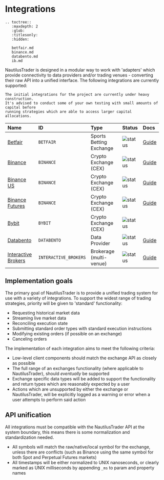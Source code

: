 # Integrations

```{eval-rst}
.. toctree::
   :maxdepth: 2
   :glob:
   :titlesonly:
   :hidden:
   
   betfair.md
   binance.md
   databento.md
   ib.md

```

NautilusTrader is designed in a modular way to work with 'adapters' which provide
connectivity to data providers and/or trading venues - converting their raw API
into a unified interface. The following integrations are currently supported:

```{warning}
The initial integrations for the project are currently under heavy construction. 
It's advised to conduct some of your own testing with small amounts of capital before
running strategies which are able to access larger capital allocations.
```

| Name                                                      | ID                    | Type                    | Status                                                  | Docs                                                                |
| :-------------------------------------------------------- | :-------------------- | :---------------------- | :------------------------------------------------------ | :------------------------------------------------------------------ |
| [Betfair](https://betfair.com)                            | `BETFAIR`             | Sports Betting Exchange | ![status](https://img.shields.io/badge/stable-green)    | [Guide](https://docs.nautilustrader.io/integrations/betfair.html)   |
| [Binance](https://binance.com)                            | `BINANCE`             | Crypto Exchange (CEX)   | ![status](https://img.shields.io/badge/stable-green)    | [Guide](https://docs.nautilustrader.io/integrations/binance.html)   |
| [Binance US](https://binance.us)                          | `BINANCE`             | Crypto Exchange (CEX)   | ![status](https://img.shields.io/badge/stable-green)    | [Guide](https://docs.nautilustrader.io/integrations/binance.html)   |
| [Binance Futures](https://www.binance.com/en/futures)     | `BINANCE`             | Crypto Exchange (CEX)   | ![status](https://img.shields.io/badge/stable-green)    | [Guide](https://docs.nautilustrader.io/integrations/binance.html)   |
| [Bybit](https://www.bybit.com)                            | `BYBIT`               | Crypto Exchange (CEX)   | ![status](https://img.shields.io/badge/building-orange) |                                                                     |
| [Databento](https://databento.com)                        | `DATABENTO`           | Data Provider           | ![status](https://img.shields.io/badge/beta-yellow)     | [Guide](https://docs.nautilustrader.io/integrations/databento.html) |
| [Interactive Brokers](https://www.interactivebrokers.com) | `INTERACTIVE_BROKERS` | Brokerage (multi-venue) | ![status](https://img.shields.io/badge/stable-green)    | [Guide](https://docs.nautilustrader.io/integrations/ib.html)        |

## Implementation goals

The primary goal of NautilusTrader is to provide a unified trading system for 
use with a variety of integrations. To support the widest range of trading 
strategies, priority will be given to 'standard' functionality:

- Requesting historical market data
- Streaming live market data
- Reconciling execution state
- Submitting standard order types with standard execution instructions
- Modifying existing orders (if possible on an exchange)
- Canceling orders

The implementation of each integration aims to meet the following criteria:

- Low-level client components should match the exchange API as closely as possible
- The full range of an exchanges functionality (where applicable to NautilusTrader), should _eventually_ be supported
- Exchange specific data types will be added to support the functionality and return
  types which are reasonably expected by a user
- Actions which are unsupported by either the exchange or NautilusTrader, will be explicitly logged as
a warning or error when a user attempts to perform said action

## API unification
All integrations must be compatible with the NautilusTrader API at the system boundary,
this means there is some normalization and standardization needed.

- All symbols will match the raw/native/local symbol for the exchange, unless there are conflicts (such as Binance using the same symbol for both Spot and Perpetual Futures markets)
- All timestamps will be either normalized to UNIX nanoseconds, or clearly marked as UNIX milliseconds by appending `_ms` to param and property names
